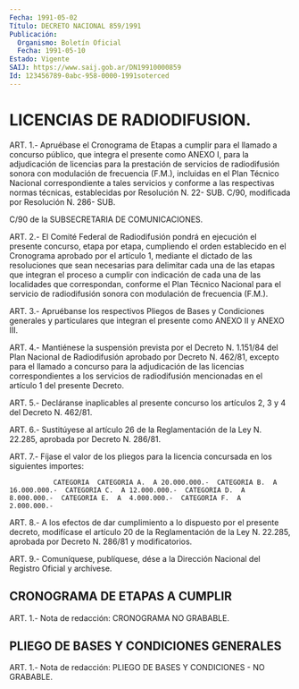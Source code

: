 ```yaml
---
Fecha: 1991-05-02
Título: DECRETO NACIONAL 859/1991
Publicación:
  Organismo: Boletín Oficial
  Fecha: 1991-05-10
Estado: Vigente
SAIJ: https://www.saij.gob.ar/DN19910000859
Id: 123456789-0abc-958-0000-1991soterced
---
```

# LICENCIAS DE RADIODIFUSION.

<a id="1"></a>
ART. 1.- Apruébase el Cronograma de Etapas a cumplir para el llamado a concurso público, que integra el presente como ANEXO I, para la adjudicación de licencias para la prestación de servicios de radiodifusión sonora con modulación de frecuencia (F.M.), incluidas en el Plan Técnico Nacional correspondiente a tales servicios y conforme a las respectivas normas técnicas, establecidas por Resolución N. 22- SUB. C/90, modificada por Resolución N. 286- SUB.

C/90 de la SUBSECRETARIA DE COMUNICACIONES.

<a id="2"></a>
ART. 2.- El Comité Federal de Radiodifusión pondrá en ejecución el presente concurso, etapa por etapa, cumpliendo el orden establecido en el Cronograma aprobado por el artículo 1, mediante el dictado de las resoluciones que sean necesarias para delimitar cada una de las etapas que integran el proceso a cumplir con indicación de cada una de las localidades que correspondan, conforme el Plan Técnico Nacional para el servicio de radiodifusión sonora con modulación de frecuencia (F.M.).

<a id="3"></a>
ART. 3.- Apruébanse los respectivos Pliegos de Bases y Condiciones generales y particulares que integran el presente como ANEXO II y ANEXO III.

<a id="4"></a>
ART. 4.- Mantiénese la suspensión prevista por el Decreto N. 1.151/84 del Plan Nacional de Radiodifusión aprobado por Decreto N. 462/81, excepto para el llamado a concurso para la adjudicación de las licencias correspondientes  a  los  servicios  de radiodifusión mencionadas en el artículo 1 del presente Decreto.

<a id="5"></a>
ART. 5.- Decláranse inaplicables al presente concurso los artículos 2, 3 y 4 del Decreto N. 462/81.

<a id="6"></a>
ART. 6.- Sustitúyese al artículo 26 de la Reglamentación de la Ley N. 22.285, aprobada por Decreto N. 286/81.

<a id="7"></a>
ART. 7.- Fíjase  el  valor  de  los pliegos para la licencia concursada en los siguientes importes:

               CATEGORIA  CATEGORIA A.  A 20.000.000.-  CATEGORIA B.  A 16.000.000.-  CATEGORIA C.  A 12.000.000.-  CATEGORIA D.  A  8.000.000.-  CATEGORIA E.  A  4.000.000.-  CATEGORIA F.  A  2.000.000.-

<a id="8"></a>
ART.  8.- A los efectos de dar cumplimiento a lo dispuesto por el presente decreto, modifícase el artículo 20 de la Reglamentación  de la Ley N. 22.285, aprobada por Decreto N. 286/81 y modificatorios.

<a id="9"></a>
ART. 9.- Comuníquese, publíquese, dése a la Dirección Nacional del Registro Oficial y archívese.

## CRONOGRAMA DE ETAPAS A CUMPLIR

<a id="1"></a>
ART. 1.- Nota de redacción: CRONOGRAMA NO GRABABLE.

## PLIEGO DE BASES Y CONDICIONES GENERALES

<a id="1"></a>
ART. 1.- Nota de redacción: PLIEGO DE BASES Y CONDICIONES - NO GRABABLE.